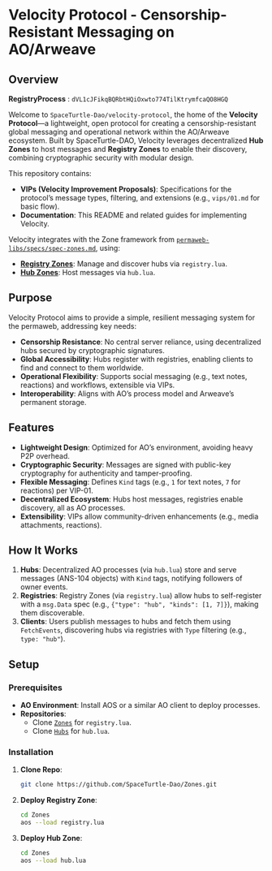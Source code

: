 # Velocity Protocol - Censorship-Resistant Messaging on AO/Arweave

## Overview

**RegistryProcess** : `dVL1cJFikqBQRbtHQiOxwto774TilKtrymfcaQO8HGQ`

Welcome to `SpaceTurtle-Dao/velocity-protocol`, the home of the **Velocity Protocol**—a lightweight, open protocol for creating a censorship-resistant global messaging and operational network within the AO/Arweave ecosystem. Built by SpaceTurtle-DAO, Velocity leverages decentralized **Hub Zones** to host messages and **Registry Zones** to enable their discovery, combining cryptographic security with modular design.

This repository contains:
- **VIPs (Velocity Improvement Proposals)**: Specifications for the protocol’s message types, filtering, and extensions (e.g., `vips/01.md` for basic flow).
- **Documentation**: This README and related guides for implementing Velocity.

Velocity integrates with the Zone framework from [`permaweb-libs/specs/spec-zones.md`](https://github.com/permaweb/permaweb-libs/blob/main/specs/spec-zones.md), using:
- **[Registry Zones](./zones/registry.lua)**: Manage and discover hubs via `registry.lua`.
- **[Hub Zones](./zones/hub.lua)**: Host messages via `hub.lua`.

## Purpose

Velocity Protocol aims to provide a simple, resilient messaging system for the permaweb, addressing key needs:
- **Censorship Resistance**: No central server reliance, using decentralized hubs secured by cryptographic signatures.
- **Global Accessibility**: Hubs register with registries, enabling clients to find and connect to them worldwide.
- **Operational Flexibility**: Supports social messaging (e.g., text notes, reactions) and workflows, extensible via VIPs.
- **Interoperability**: Aligns with AO’s process model and Arweave’s permanent storage.

## Features

- **Lightweight Design**: Optimized for AO’s environment, avoiding heavy P2P overhead.
- **Cryptographic Security**: Messages are signed with public-key cryptography for authenticity and tamper-proofing.
- **Flexible Messaging**: Defines `Kind` tags (e.g., `1` for text notes, `7` for reactions) per VIP-01.
- **Decentralized Ecosystem**: Hubs host messages, registries enable discovery, all as AO processes.
- **Extensibility**: VIPs allow community-driven enhancements (e.g., media attachments, reactions).

## How It Works

1. **Hubs**: Decentralized AO processes (via `hub.lua`) store and serve messages (ANS-104 objects) with `Kind` tags, notifying followers of owner events.
2. **Registries**: Registry Zones (via `registry.lua`) allow hubs to self-register with a `msg.Data` spec (e.g., `{"type": "hub", "kinds": [1, 7]}`), making them discoverable.
3. **Clients**: Users publish messages to hubs and fetch them using `FetchEvents`, discovering hubs via registries with `Type` filtering (e.g., `type: "hub"`).

## Setup

### Prerequisites
- **AO Environment**: Install AOS or a similar AO client to deploy processes.
- **Repositories**:
  - Clone [`Zones`](https://github.com/SpaceTurtle-Dao/Zonest) for `registry.lua`.
  - Clone [`Hubs`](https://github.com/SpaceTurtle-Dao/Hubs/tree/development) for `hub.lua`.

### Installation

1. **Clone Repo**:
   ```bash
   git clone https://github.com/SpaceTurtle-Dao/Zones.git
   ```

2. **Deploy Registry Zone**:
   ```bash
   cd Zones
   aos --load registry.lua
   ```

3. **Deploy Hub Zone**:
   ```bash
   cd Zones
   aos --load hub.lua
   ```
